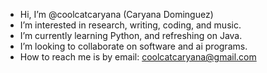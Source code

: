 - Hi, I’m @coolcatcaryana (Caryana Dominguez)
- I’m interested in research, writing, coding, and music.
- I’m currently learning Python, and refreshing on Java.
- I’m looking to collaborate on software and ai programs.
- How to reach me is by email: coolcatcaryana@gmail.com

<!---
coolcatcaryana/coolcatcaryana is a ✨ special ✨ repository because its `README.md` (this file) appears on your GitHub profile.
You can click the Preview link to take a look at your changes.
--->

